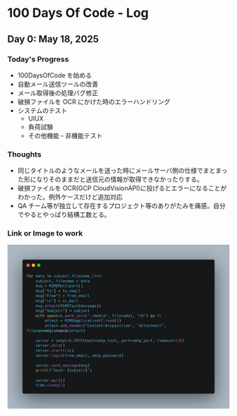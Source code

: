 # 100 Days Of Code - Log

## Day 0: May 18, 2025

### Today's Progress

- 100DaysOfCode を始める
- 自動メール送信ツールの改善
- メール取得後の処理バグ修正
- 破損ファイルを OCR にかけた時のエラーハンドリング
- システムのテスト
  - UIUX
  - 負荷試験
  - その他機能・非機能テスト

### Thoughts

- 同じタイトルのようなメールを送った時にメールサーバ側の仕様でまとまった形になりそのままだと送信元の情報が取得できなかったりする。
- 破損ファイルを OCR(GCP CloudVisionAPI)に投げるとエラーになることがわかった。例外ケースだけど追加対応
- QA チーム等が独立して存在するプロジェクト等のありがたみを痛感。自分でやるとやっぱり結構工数とる。

### Link or Image to work

![mail_sender](./resources/image.png "mail_sender")
